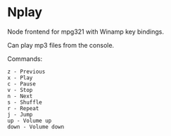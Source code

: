 # Nplay

Node frontend for mpg321 with Winamp key bindings.

Can play mp3 files from the console.

Commands:

    z - Previous
    x - Play
    c - Pause
    v - Stop
    n - Next
    s - Shuffle
    r - Repeat
    j - Jump
    up - Volume up
    down - Volume down
